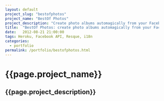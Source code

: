 ```yaml
---
layout: default
project_slug: "bestofphotos"
project_name: "BestOf Photos"
project_description: "Create photo albums automagically from your Facebook social graph"
title:  "BestOf Photos: create photo albums automagically from your Facebook social graph"
date:   2012-08-21 21:00:00
tags: Heroku, Facebook API, Resque, i18n
categories:
  - portfolio
permalink: /portfolio/bestofphotos.html
---
```


<h1>{{page.project_name}}</h1>
<h2>{{page.project_description}}</h2>

